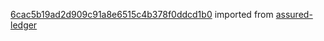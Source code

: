 [6cac5b19ad2d909c91a8e6515c4b378f0ddcd1b0](https://github.com/insolar/assured-ledger/commit/6cac5b19ad2d909c91a8e6515c4b378f0ddcd1b0) imported from [assured-ledger](https://github.com/insolar/assured-ledger)
